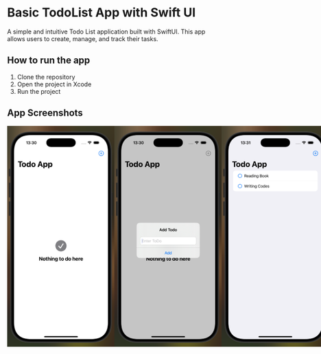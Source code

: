 # Basic TodoList App with Swift UI

A simple and intuitive Todo List application built with SwiftUI. This app allows users to create, manage, and track their tasks.

## How to run the app

1. Clone the repository
2. Open the project in Xcode
3. Run the project

## App Screenshots

<div style="display: flex; justify-content: space-between;">
    <img src="TodoApp/Preview Content/1.png" width="250" alt="Screenshot 1">
    <img src="TodoApp/Preview Content/2.png" width="250" alt="Screenshot 2">
    <img src="TodoApp/Preview Content/3.png" width="250" alt="Screenshot 3">
</div>

